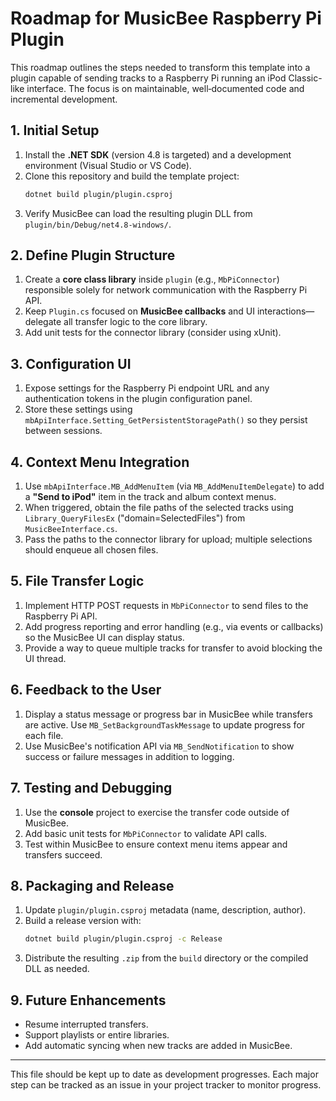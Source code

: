 # Roadmap for MusicBee Raspberry Pi Plugin

This roadmap outlines the steps needed to transform this template into a plugin capable of sending tracks to a Raspberry Pi running an iPod Classic-like interface. The focus is on maintainable, well‑documented code and incremental development.

## 1. Initial Setup

1. Install the **.NET SDK** (version 4.8 is targeted) and a development environment (Visual Studio or VS Code).
2. Clone this repository and build the template project:
   ```bash
   dotnet build plugin/plugin.csproj
   ```
3. Verify MusicBee can load the resulting plugin DLL from `plugin/bin/Debug/net4.8-windows/`.

## 2. Define Plugin Structure

1. Create a **core class library** inside `plugin` (e.g., `MbPiConnector`) responsible solely for network communication with the Raspberry Pi API.
2. Keep `Plugin.cs` focused on **MusicBee callbacks** and UI interactions—delegate all transfer logic to the core library.
3. Add unit tests for the connector library (consider using xUnit).

## 3. Configuration UI

1. Expose settings for the Raspberry Pi endpoint URL and any authentication tokens in the plugin configuration panel.
2. Store these settings using `mbApiInterface.Setting_GetPersistentStoragePath()` so they persist between sessions.

## 4. Context Menu Integration

1. Use `mbApiInterface.MB_AddMenuItem` (via `MB_AddMenuItemDelegate`) to add a **"Send to iPod"** item in the track and album context menus.
2. When triggered, obtain the file paths of the selected tracks using `Library_QueryFilesEx` ("domain=SelectedFiles") from `MusicBeeInterface.cs`.
3. Pass the paths to the connector library for upload; multiple selections should enqueue all chosen files.

## 5. File Transfer Logic

1. Implement HTTP POST requests in `MbPiConnector` to send files to the Raspberry Pi API.
2. Add progress reporting and error handling (e.g., via events or callbacks) so the MusicBee UI can display status.
3. Provide a way to queue multiple tracks for transfer to avoid blocking the UI thread.

## 6. Feedback to the User

1. Display a status message or progress bar in MusicBee while transfers are active. Use `MB_SetBackgroundTaskMessage` to update progress for each file.
2. Use MusicBee's notification API via `MB_SendNotification` to show success or failure messages in addition to logging.

## 7. Testing and Debugging

1. Use the **console** project to exercise the transfer code outside of MusicBee.
2. Add basic unit tests for `MbPiConnector` to validate API calls.
3. Test within MusicBee to ensure context menu items appear and transfers succeed.

## 8. Packaging and Release

1. Update `plugin/plugin.csproj` metadata (name, description, author).
2. Build a release version with:
   ```bash
   dotnet build plugin/plugin.csproj -c Release
   ```
3. Distribute the resulting `.zip` from the `build` directory or the compiled DLL as needed.

## 9. Future Enhancements

- Resume interrupted transfers.
- Support playlists or entire libraries.
- Add automatic syncing when new tracks are added in MusicBee.

---

This file should be kept up to date as development progresses. Each major step can be tracked as an issue in your project tracker to monitor progress.
